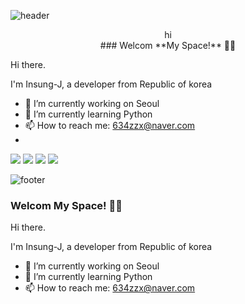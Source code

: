 ![header](https://capsule-render.vercel.app/api?type=waving&color=7F7FD5&text=%20Insung-J%20%20&height=200&fontSize=90&fontColor=ffffff)

<div align="center">  hi </div>

<div align="center"> ### Welcom **My Space!** 👋👋 </div>


Hi there.


I'm Insung-J, a developer from Republic of korea
- 🔭 I’m currently working on Seoul
- 🌱 I’m currently learning Python
- 📫 How to reach me: 634zzx@naver.com
- 
<img src="https://img.shields.io/badge/Python-3766AB?style=flat-square&logo=Python&logoColor=white"/></a>
<img src="https://img.shields.io/badge/C-EF5C55?style=flat-square&logo=C&logoColor=white"/></a>
<img src="https://img.shields.io/badge/MySQL-4479A1?style=flat-square&logo=MySQL&logoColor=white"/></a>
<img src="https://img.shields.io/badge/aws-232F3E?style=flat-square&logo=Amazon AWS&logoColor=white"/></a>

![footer](https://capsule-render.vercel.app/api?section=footer&type=waving&color=7F7FD5)

### Welcom **My Space!** 👋👋

Hi there.

I'm Insung-J, a developer from Republic of korea
- 🔭 I’m currently working on Seoul
- 🌱 I’m currently learning Python
- 📫 How to reach me: 634zzx@naver.com

<!--
**Insung-J/Insung-J** is a ✨ _special_ ✨ repository because its `README.md` (this file) appears on your GitHub profile.

Here are some ideas to get you started:


- 🌱 I’m currently learning Python
- 👯 I’m looking to collaborate on ...
- 🤔 I’m looking for help with ...
- 💬 Ask me about ...
- 📫 How to reach me: ...
- 😄 Pronouns: ...
- ⚡ Fun fact: ...
-->
